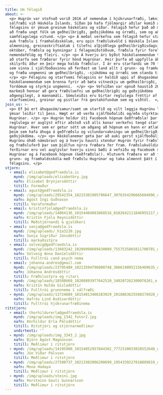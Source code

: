```yaml
---
title: Um félagið
about: >-
  <p> Hugrún var stofnað vorið 2016 af nemendum í hjúkrunarfræði, læknisfræði og
  sálfræði við Háskóla Íslands. Síðan þá hafa fjölmargir aðilar komið að starfi
  félagsins úr ýmsum greinum háskólans og víðar. Félagið hefur það að markmiði
  að fræða ungt fólk um geðheilbrigði, geðsjúkdóma og úrræði, sem og að auka
  samfélagslega vitund. </p> <p> Á meðal verkefna sem félagið hefur staðið að,
  auk fræðslu í framhaldsskólum, eru opin fræðslukvöld í Háskóla Íslands fyrir
  almenning, greinaskriftaátak í tilefni alþjóðlega geðheilbrigðisdagsins 10.
  október, fræðsla og kynningar í félagsmiðstöðvum, fræðsla fyrir foreldra- og
  nemendafélög og fleiri. </p> <p> Á hverju ári býðst háskólanemendum tækifæri á
  að starfa sem fræðarar fyrir hönd Hugrúnar. Þeir þurfa að uppfylla ákveðin
  skilyrði áður en þeir mega halda fræðslur. Í ár eru starfandi um 70 fræðarar
  sem vinna í sjálfboðavinnu að ferðast um land allt í grunn- og framhaldsskóla
  og fræða ungmenni um geðheilbrigði, -sjúkdóma og úrræði sem standa til boða. 
  </p> <p> Félaginu og starfsemi félagsins er haldið uppi af áhugasömum
  háskólanemendum sem brenna fyrir að bæta vitneskju um geðheilbrigði, útrýma
  fordómum og styrkja ungmenni.  </p> <p> Vefsíðan var opnuð haustið 2016 og er
  markmið hennar að gera fræðsluefni um geðheilbrigði og geðsjúkdóma
  aðgengilegt, á mannamáli. Sömuleiðis eru birtar reglulega fréttir af
  starfseminni, greinar og pistlar frá gestahöfundum sem og viðtöl.  </p>
join_us: >-
  <p> Ef þú ert áhugasöm/samur/samt um starfið og vilt leggja Hugrúnu lið þá eru
  ýmsar leiðir til þess. Hægt er að verða sjálfboðaliði og/eða styrktaraðili
  Hugrúnar. </p> <p> Hugrún heldur úti Facebook hópnum Geðfræðsla! þar sem
  reglulega er auglýst eftir aðstoð við alls konar verkefni tengd starfsemi
  Hugrúnar. Hver sem er getur sótt um aðgang að hópnum en hann er ætlaður öllum
  þeim sem hafa áhuga á geðfræðslu og vitundarvakningu um geðheilbrigði og
  geðsjúkdóma. </p> <p> Háskólanemar geta þar að auki gerst sjálfboðaliðar fyrir
  Hugrúnu óháð námsbraut og á hverju hausti stendur Hugrún fyrir fræðslukvöldum
  og fræðsluferð þar sem þjálfun nýrra fræðara fer fram. Fræðslukvöldin og
  ferðirnar eru vel auglýstar hverju sinni bæði á vefsíðu og Facebook síðu
  Hugrúnar og á Facebook hópnum (Geðfræðsla!). Hlutverk fræðara er að fara í
  grunn- og framhaldsskóla með fræðslu Hugrúnar og taka almennt þátt í starfsemi
  félagsins. </p>
stjorn:
  - email: elisabet@gedfraedsla.is
    mynd: /img/uploads/elísabetbry.jpg
    nafn: Elísabet Brynjarsdóttir
    titill: Formaður
  - email: agust@gedfraedsla.is
    mynd: /img/uploads/29542354_10215301905796647_3076354296665604096_o.jpg
    nafn: Ágúst Ingi Guðnason
    titill: Varaformaður
  - email: kristinfjola@gedfraedsla.is
    mynd: /img/uploads/14064136_10154404983868516_8102642111846955217_n.jpg
    nafn: Kristín Fjóla Reynisdóttir
    titill: Meðstjórnandi & gjaldkeri
  - email: sonja@gedfraedsla.is
    mynd: /img/uploads/_h1a3220.jpg
    nafn: Sonja Sigríður Jónsdóttir
    titill: markaðsstýra
  - email: solveig@gedfraedsla.is
    mynd: /img/uploads/13603242_10209998609430009_7557535865811700701_o.jpg
    nafn: Sólveig Anna Daníelsdóttir
    titill: Fulltrúi cand psych nema
  - email: johanna.andres@gmail.com
    mynd: /img/uploads/23795409_10213594796800748_3066190952156469635_n.jpg
    nafn: Jóhanna Andrésdóttir
    titill: Fræðslustýra og ritari
  - mynd: /img/uploads/18588669_10208893977642520_340207262300070261_o.jpg
    nafn: Kristín Hulda Gísladóttir
    titill: Fulltrúi grunnnema í sálfræði
  - mynd: /img/uploads/13724889_10154013408183929_2018863625508378928_o.jpg
    nafn: Hafrós Lind Ásdísardóttir
    titill: Fulltrúi hjúkrunarfræðinema
ritstjorn:
  - email: thorhildurerla@gedfraedsla.is
    mynd: /img/uploads/img_1342_fotor2.jpg
    nafn: Þórhildur Erla Pálsdóttir
    titill: Ritstjóri og stjórnarmeðlimur
    undirtexti: ''
  - mynd: /img/uploads/img_3343_2.jpg
    nafn: Björn Ágúst Magnússon
    titill: Meðlimur í ritstjórn
  - mynd: /img/uploads/14195980_10154052957844302_7772530033028552648_o.jpg
    nafn: Jón Viðar Pálsson
    titill: Meðlimur í ritstjórn
  - mynd: /img/uploads/27500737_10213302006298699_1954339227818889819_o.jpg
    nafn: Mona Hadaya
    titill: Meðlimur í ritstjórn
  - mynd: /img/uploads/steini.jpg
    nafn: Þorsteinn Gauti Gunnarsson
    titill: Meðlimur í ritstjórn
---
```


